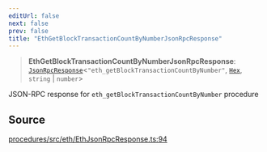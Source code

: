 ```yaml
---
editUrl: false
next: false
prev: false
title: "EthGetBlockTransactionCountByNumberJsonRpcResponse"
---
```


> **EthGetBlockTransactionCountByNumberJsonRpcResponse**: [`JsonRpcResponse`](/reference/tevm/jsonrpc/type-aliases/jsonrpcresponse/)\<`"eth_getBlockTransactionCountByNumber"`, [`Hex`](/reference/tevm/utils/type-aliases/hex/), `string` \| `number`\>

JSON-RPC response for `eth_getBlockTransactionCountByNumber` procedure

## Source

[procedures/src/eth/EthJsonRpcResponse.ts:94](https://github.com/evmts/tevm-monorepo/blob/main/packages/procedures/src/eth/EthJsonRpcResponse.ts#L94)
